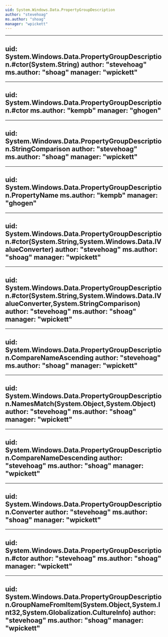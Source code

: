 ```yaml
---
uid: System.Windows.Data.PropertyGroupDescription
author: "stevehoag"
ms.author: "shoag"
manager: "wpickett"
---
```


---
uid: System.Windows.Data.PropertyGroupDescription.#ctor(System.String)
author: "stevehoag"
ms.author: "shoag"
manager: "wpickett"
---

---
uid: System.Windows.Data.PropertyGroupDescription.#ctor
ms.author: "kempb"
manager: "ghogen"
---

---
uid: System.Windows.Data.PropertyGroupDescription.StringComparison
author: "stevehoag"
ms.author: "shoag"
manager: "wpickett"
---

---
uid: System.Windows.Data.PropertyGroupDescription.PropertyName
ms.author: "kempb"
manager: "ghogen"
---

---
uid: System.Windows.Data.PropertyGroupDescription.#ctor(System.String,System.Windows.Data.IValueConverter)
author: "stevehoag"
ms.author: "shoag"
manager: "wpickett"
---

---
uid: System.Windows.Data.PropertyGroupDescription.#ctor(System.String,System.Windows.Data.IValueConverter,System.StringComparison)
author: "stevehoag"
ms.author: "shoag"
manager: "wpickett"
---

---
uid: System.Windows.Data.PropertyGroupDescription.CompareNameAscending
author: "stevehoag"
ms.author: "shoag"
manager: "wpickett"
---

---
uid: System.Windows.Data.PropertyGroupDescription.NamesMatch(System.Object,System.Object)
author: "stevehoag"
ms.author: "shoag"
manager: "wpickett"
---

---
uid: System.Windows.Data.PropertyGroupDescription.CompareNameDescending
author: "stevehoag"
ms.author: "shoag"
manager: "wpickett"
---

---
uid: System.Windows.Data.PropertyGroupDescription.Converter
author: "stevehoag"
ms.author: "shoag"
manager: "wpickett"
---

---
uid: System.Windows.Data.PropertyGroupDescription.#ctor
author: "stevehoag"
ms.author: "shoag"
manager: "wpickett"
---

---
uid: System.Windows.Data.PropertyGroupDescription.GroupNameFromItem(System.Object,System.Int32,System.Globalization.CultureInfo)
author: "stevehoag"
ms.author: "shoag"
manager: "wpickett"
---

